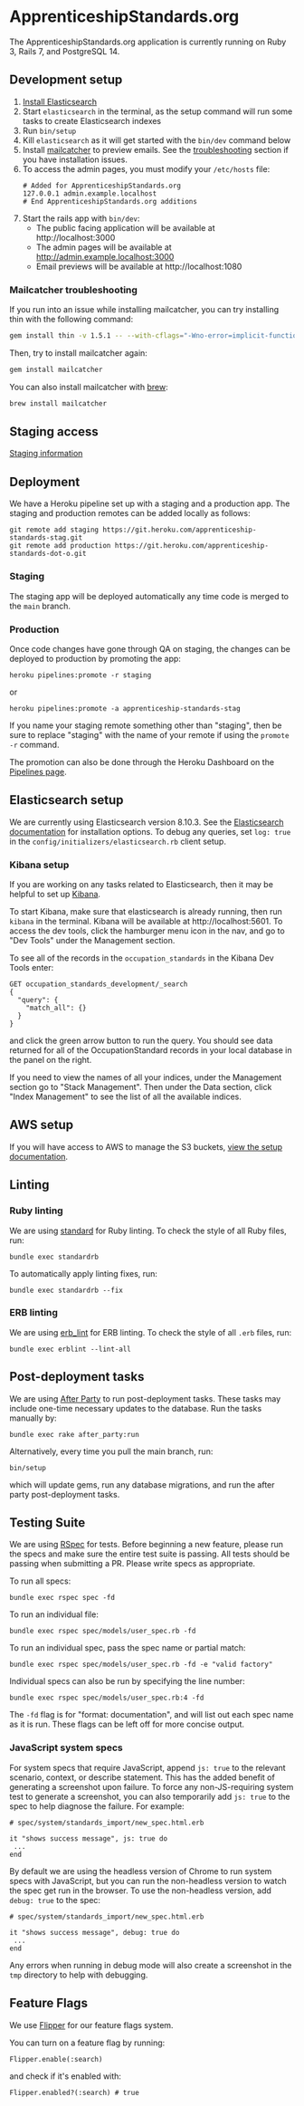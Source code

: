 # ApprenticeshipStandards.org
The ApprenticeshipStandards.org application is currently running on Ruby 3,
Rails 7, and PostgreSQL 14.

## Development setup
1. [Install Elasticsearch](#elasticsearch-setup)
2. Start `elasticsearch` in the terminal, as the setup command
   will run some tasks to create Elasticsearch indexes
1. Run `bin/setup`
2. Kill `elasticsearch` as it will get started with the `bin/dev`
   command below
3. Install [mailcatcher][mailcatcher] to preview emails. See the
   [troubleshooting](#mailcatcher-troubleshooting) section if you have
   installation issues.
4. To access the admin pages, you must modify your `/etc/hosts` file:
   ```
   # Added for ApprenticeshipStandards.org
   127.0.0.1 admin.example.localhost
   # End ApprenticeshipStandards.org additions
   ```
5. Start the rails app with `bin/dev`:
    * The public facing application will be available at http://localhost:3000
    * The admin pages will be available at http://admin.example.localhost:3000
    * Email previews will be available at http://localhost:1080

[mailcatcher]: https://mailcatcher.me

### Mailcatcher troubleshooting
If you run into an issue while installing mailcatcher, you can try installing thin with the following command:

```bash
gem install thin -v 1.5.1 -- --with-cflags="-Wno-error=implicit-function-declaration"
```

Then, try to install mailcatcher again:

```bash
gem install mailcatcher
```

You can also install mailcatcher with [brew][mailcatcher_brew]:

```bash
brew install mailcatcher
```

[mailcatcher_brew]: https://formulae.brew.sh/formula/mailcatcher

## Staging access
[Staging information](https://www.notion.so/Engineering-f05ed81462494b80946bf83df50cb400)

## Deployment
We have a Heroku pipeline set up with a staging and a production app. The
staging and production remotes can be added locally as follows:

```
git remote add staging https://git.heroku.com/apprenticeship-standards-stag.git
git remote add production https://git.heroku.com/apprenticeship-standards-dot-o.git
```

### Staging
The staging app will be deployed automatically any time code is merged to the
`main` branch.

### Production
Once code changes have gone through QA on staging, the changes can be deployed
to production by promoting the app:

```
heroku pipelines:promote -r staging
```

or

```
heroku pipelines:promote -a apprenticeship-standards-stag
```

If you name your staging remote something other than "staging", then be sure to
replace "staging" with the name of your remote if using the `promote -r`
command.

The promotion can also be done through the Heroku Dashboard on the [Pipelines page](https://dashboard.heroku.com/pipelines/3657e91f-455e-4fa7-9da7-f6ddc1beb854).

## Elasticsearch setup
We are currently using Elasticsearch version 8.10.3. See the [Elasticsearch
documentation][ES-documentation]
for installation options. To debug any queries, set `log: true` in
the `config/initializers/elasticsearch.rb` client setup.

[ES-documentation]: https://www.elastic.co/guide/en/elasticsearch/reference/8.10/install-elasticsearch.html

### Kibana setup
If you are working on any tasks related to Elasticsearch, then it may be helpful
to set up [Kibana][kibana].

To start Kibana, make sure that elasticsearch is already running, then run
`kibana` in the terminal. Kibana will be available at http://localhost:5601. To
access the dev tools, click the hamburger menu icon in the nav, and go to "Dev
Tools" under the Management section.

To see all of the records in the `occupation_standards` in the Kibana Dev Tools enter:

```
GET occupation_standards_development/_search
{
  "query": {
    "match_all": {}
  }
}
```
and click the green arrow button to run the query. You should see data returned
for all of the OccupationStandard records in your local database in the panel on
the right.

If you need to view the names of all your indices, under the Management section
go to "Stack Management". Then under the Data section, click "Index Management"
to see the list of all the available indices.

[kibana]: https://www.elastic.co/guide/en/kibana/current/install.html

## AWS setup
If you will have access to AWS to manage the S3 buckets, [view the setup
documentation](doc/AWS.md).

## Linting
### Ruby linting

We are using [standard][standard] for Ruby
linting. To check the style of all Ruby files, run:

```
bundle exec standardrb
```

To automatically apply linting fixes, run:

```
bundle exec standardrb --fix
```

### ERB linting
We are using [erb_lint][erb_lint] for ERB linting. To check the style of all
`.erb` files, run:

```
bundle exec erblint --lint-all
```

[standard]: https://github.com/testdouble/standard
[erb_lint]: https://github.com/Shopify/erb-lint

## Post-deployment tasks

We are using [After Party](https://github.com/theSteveMitchell/after_party) to
run post-deployment tasks. These tasks may include one-time necessary updates to the
database. Run the tasks manually by:
```
bundle exec rake after_party:run
```

Alternatively, every time you pull the main branch, run:
```
bin/setup
```

which will update gems, run any database migrations, and run the after party
post-deployment tasks.

## Testing Suite

We are using [RSpec](http://rspec.info/) for tests. Before beginning a new
feature, please run the specs and make sure the entire test suite is passing.
All tests should be passing when submitting a PR. Please write specs as
appropriate.

To run all specs:

```
bundle exec rspec spec -fd
```

To run an individual file:

```
bundle exec rspec spec/models/user_spec.rb -fd
```

To run an individual spec, pass the spec name or partial match:
```
bundle exec rspec spec/models/user_spec.rb -fd -e "valid factory"
```

Individual specs can also be run by specifying the line number:

```
bundle exec rspec spec/models/user_spec.rb:4 -fd
```

The `-fd` flag is for "format: documentation", and will list out each spec name
as it is run. These flags can be left off for more concise output.

### JavaScript system specs

For system specs that require JavaScript, append `js: true` to the relevant
scenario, context, or describe statement. This has the added benefit of
generating a screenshot upon failure. To force any non-JS-requiring system test
to generate a screenshot, you can also temporarily add `js: true` to the spec to
help diagnose the failure. For example:

```
# spec/system/standards_import/new_spec.html.erb

it "shows success message", js: true do
 ...
end
```

By default we are using the headless version of Chrome to run system specs with
JavaScript, but you can run the non-headless version to watch the spec get run
in the browser. To use the non-headless version, add `debug: true` to the spec:

```
# spec/system/standards_import/new_spec.html.erb

it "shows success message", debug: true do
 ...
end
```

Any errors when running in debug mode will also create a screenshot in the `tmp`
directory to help with debugging.

## Feature Flags

We use [Flipper](https://github.com/jnunemaker/flipper) for our feature flags
system.

You can turn on a feature flag by running:

`Flipper.enable(:search)`

and check if it's enabled with:

`Flipper.enabled?(:search) # true`
